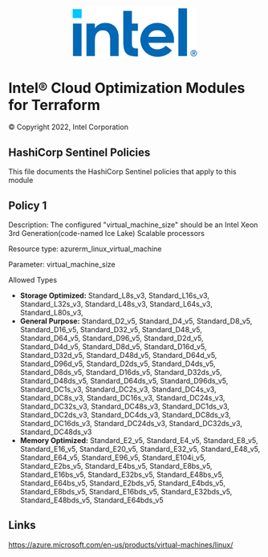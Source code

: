 <p align="center">
  <img src="./images/logo-classicblue-800px.png" alt="Intel Logo" width="250"/>
</p>

# Intel® Cloud Optimization Modules for Terraform  

© Copyright 2022, Intel Corporation

## HashiCorp Sentinel Policies

This file documents the HashiCorp Sentinel policies that apply to this module

## Policy 1

Description: The configured "virtual_machine_size" should be an Intel Xeon 3rd Generation(code-named Ice Lake) Scalable processors

Resource type: azurerm_linux_virtual_machine

Parameter: virtual_machine_size

Allowed Types

- **Storage Optimized:** Standard_L8s_v3, Standard_L16s_v3, Standard_L32s_v3, Standard_L48s_v3, Standard_L64s_v3, Standard_L80s_v3, 
- **General Purpose:**  Standard_D2_v5, Standard_D4_v5, Standard_D8_v5, Standard_D16_v5, Standard_D32_v5, Standard_D48_v5, Standard_D64_v5, Standard_D96_v5, 
Standard_D2d_v5, Standard_D4d_v5, Standard_D8d_v5, Standard_D16d_v5, Standard_D32d_v5, Standard_D48d_v5, Standard_D64d_v5, Standard_D96d_v5, 
Standard_D2ds_v5, Standard_D4ds_v5, Standard_D8ds_v5, Standard_D16ds_v5, Standard_D32ds_v5, Standard_D48ds_v5, Standard_D64ds_v5, Standard_D96ds_v5, 
Standard_DC1s_v3, Standard_DC2s_v3, Standard_DC4s_v3, Standard_DC8s_v3, Standard_DC16s_v3, Standard_DC24s_v3, Standard_DC32s_v3, Standard_DC48s_v3, Standard_DC1ds_v3, Standard_DC2ds_v3, Standard_DC4ds_v3, Standard_DC8ds_v3, Standard_DC16ds_v3, Standard_DC24ds_v3, Standard_DC32ds_v3, Standard_DC48ds_v3
- **Memory Optimized:** Standard_E2_v5, Standard_E4_v5, Standard_E8_v5, Standard_E16_v5, Standard_E20_v5, Standard_E32_v5, Standard_E48_v5, Standard_E64_v5, Standard_E96_v5, Standard_E104i_v5, Standard_E2bs_v5, Standard_E4bs_v5, Standard_E8bs_v5, Standard_E16bs_v5, Standard_E32bs_v5, Standard_E48bs_v5, Standard_E64bs_v5, Standard_E2bds_v5, Standard_E4bds_v5, Standard_E8bds_v5, Standard_E16bds_v5, Standard_E32bds_v5, Standard_E48bds_v5, Standard_E64bds_v5


## Links
https://azure.microsoft.com/en-us/products/virtual-machines/linux/
